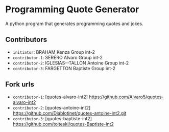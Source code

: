 # Programming Quote Generator

A python program that generates programming quotes and jokes.

## Contributors
- `initiator`: BRAHAM Kenza Group int-2
- `contributor-1`: SERERO Alvaro Group int-2
- `contributor-2`:  IGLESIAS--TALLON Antoine Group int-2
- `contributor-3`:  FARGETTON Baptiste Group int-2

## Fork urls
- `contributor-1`: [quotes-alvaro-int2] https://github.com/Alvaro5/quotes-alvaro-int2
- `contributor-2`: [quotes-antoine-int2] https://github.com/Diablotinet/quotes-antoine-int2.git
- `contributor-3`: [quotes-baptiste-int2] https://github.com/toiteski/quotes-Baptiste-int2
